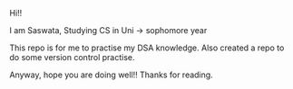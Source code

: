 Hi!!

I am Saswata,
Studying CS in Uni -> sophomore year

This repo is for me to practise my DSA knowledge.
Also created a repo to do some version control practise.

Anyway, hope you are doing well!!
Thanks for reading.
